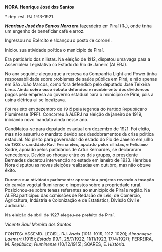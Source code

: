 **NORA, Henrique José dos Santos**

\* dep. est. RJ 1913-1921.

***Henrique José dos Santos Nora*** **era** fazendeiro em Piraí (RJ),
onde tinha um engenho de beneficiar café e arroz.

Ingressou no Exército e alcançou o posto de coronel.

Iniciou sua atividade política o município de Piraí.

Era partidário dos nilistas. Na eleição de 1912, disputou uma vaga para
a Assembleia Legislativa do Estado do Rio de Janeiro (ALERJ).

No ano seguinte alegou que a represa da Companhia Light and Power tinha
responsabilidade sobre problemas de saúde pública em Piraí, e não apenas
em São João Marcos, como fora defendido pelo deputado José Teixeira
Lima. Ainda sobre esse debate defendeu o recebimento dos dividendos
pagos pela empresa ao governo estadual para o município de Piraí, pois a
usina elétrica ali se localizava.

Foi reeleito em dezembro de 1915 pela legenda do Partido Republicano
Fluminense (PRF). Concorreu à ALERJ na eleição de janeiro de 1919,
iniciando novo mandato ainda nesse ano.

Candidatou-se para deputado estadual em dezembro de 1921. Foi eleito,
mas não assumiu o mandato devido aos desdobramentos da crise política
estadual. No pleito para governador do estado do Rio de Janeiro em julho
de 1922 o candidato Raul Fernandes, apoiado pelos nilistas, e Feliciano
Sodré, apoiado pelos partidários de Artur Bernardes, se declararam
vencedores. Devido ao choque entre os dois grupos, o presidente
Bernardes decretou intervenção no estado em janeiro de 1923. Henrique
Nora disputou as novas eleições realizadas em outubro, mas não obteve
êxito.

Durante sua atividade parlamentar apresentou projetos revendo a taxação
do carvão vegetal fluminense e impostos sobre a propriedade rural.
Posicionou-se sobre temas referentes ao município de Piraí e região. Na
ALERJ participou das comissões de Redação de Leis; de Comércio,
Agricultura, Indústria e Colonização e de Estatística, Divisão Civil e
Judiciária.

Na eleição de abril de 1927 elegeu-se prefeito de Piraí.

*Vicente Saul Moreira dos Santos*

FONTES: ASSEMB. LEGISL. RJ. *Anais* (1913-1915, 1917-1920); *Almanaque
Laemert* (1915); *Estado* (19/1, 25/7/1922, 11/11/1923, 17/4/1927);
FERREIRA, M. *República*; *Fluminense* (10/12/1915); SOARES, E.
*História*.
